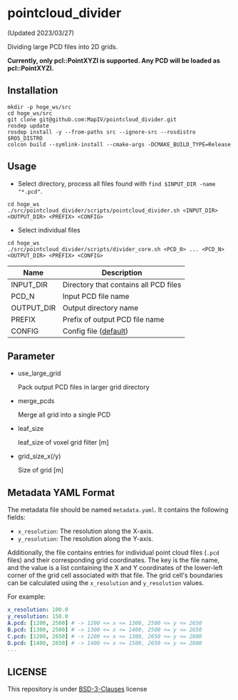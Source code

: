 # pointcloud_divider

(Updated 2023/03/27)

Dividing large PCD files into 2D grids.

**Currently, only pcl::PointXYZI is supported. Any PCD will be loaded as pcl::PointXYZI.**

## Installation

  ```
  mkdir -p hoge_ws/src
  cd hoge_ws/src
  git clone git@github.com:MapIV/pointcloud_divider.git
  rosdep update
  rosdep install -y --from-paths src --ignore-src --rosdistro $ROS_DISTRO
  colcon build --symlink-install --cmake-args -DCMAKE_BUILD_TYPE=Release
  ```

## Usage

  * Select directory, process all files found with `find $INPUT_DIR -name "*.pcd"`.

  ```
  cd hoge_ws
  ./src/pointcloud_divider/scripts/pointcloud_divider.sh <INPUT_DIR> <OUTPUT_DIR> <PREFIX> <CONFIG>
  ```

  * Select individual files

  ```
  cd hoge_ws
  ./src/pointcloud_divider/scripts/divider_core.sh <PCD_0> ... <PCD_N> <OUTPUT_DIR> <PREFIX> <CONFIG>
  ```

  | Name       | Description                                  |
  | -------    | -------------------------                    |
  | INPUT_DIR  | Directory that contains all PCD files        |
  | PCD_N      | Input PCD file name                          |
  | OUTPUT_DIR | Output directory name                        |
  | PREFIX     | Prefix of output PCD file name               |
  | CONFIG     | Config file ([default](config/default.yaml)) |

## Parameter

  * use_large_grid

    Pack output PCD files in larger grid directory

  * merge_pcds

    Merge all grid into a single PCD

  * leaf_size

    leaf_size of voxel grid filter [m]

  * grid_size_x(/y)

    Size of grid [m]

## Metadata YAML Format

The metadata file should be named `metadata.yaml`. It contains the following fields:

- `x_resolution`: The resolution along the X-axis.
- `y_resolution`: The resolution along the Y-axis.

Additionally, the file contains entries for individual point cloud files (`.pcd` files) and their corresponding grid coordinates. The key is the file name, and the value is a list containing the X and Y coordinates of the lower-left corner of the grid cell associated with that file. The grid cell's boundaries can be calculated using the `x_resolution` and `y_resolution` values.

For example:

```yaml
x_resolution: 100.0
y_resolution: 150.0
A.pcd: [1200, 2500] # -> 1200 <= x <= 1300, 2500 <= y <= 2650
B.pcd: [1300, 2500] # -> 1300 <= x <= 1400, 2500 <= y <= 2650
C.pcd: [1200, 2650] # -> 1200 <= x <= 1300, 2650 <= y <= 2800
D.pcd: [1400, 2650] # -> 1400 <= x <= 1500, 2650 <= y <= 2800
...
```

## LICENSE

This repository is under [BSD-3-Clauses](LICENSE) license
